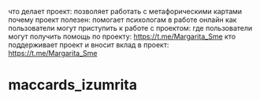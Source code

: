 что делает проект: позволяет работать с метафорическими картами
почему проект полезен: помогает психологам в работе онлайн
как пользователи могут приступить к работе с проектом:
где пользователи могут получить помощь по проекту: https://t.me/Margarita_Sme
кто поддерживает проект и вносит вклад в проект: https://t.me/Margarita_Sme
# maccards_izumrita
